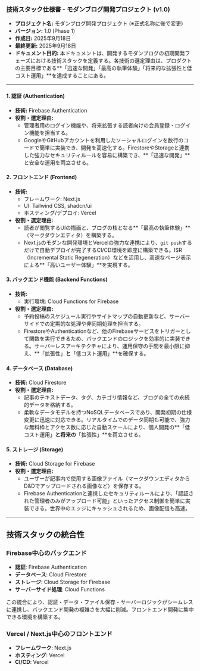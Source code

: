 ### **技術スタック仕様書 - モダンブログ開発プロジェクト (v1.0)**

* **プロジェクト名:** モダンブログ開発プロジェクト (※正式名称に後で変更)
* **バージョン:** 1.0 (Phase 1)
* **作成日:** 2025年9月18日
* **最終更新:** 2025年9月18日
* **ドキュメント目的:**
    本ドキュメントは、開発するモダンブログの初期開発フェーズにおける技術スタックを定義する。各技術の選定理由は、プロダクトの主要目標である**「迅速な開発」「最高の執筆体験」「将来的な拡張性と低コスト運用」**を達成することにある。

---

#### **1. 認証 (Authentication)**

* **技術:** Firebase Authentication
* **役割・選定理由:**
    * 管理者用のログイン機能や、将来拡張する読者向けの会員登録・ログイン機能を担当する。
    * GoogleやGitHubアカウントを利用したソーシャルログインを数行のコードで簡単に実装でき、開発を高速化する。FirestoreやStorageと連携した強力なセキュリティルールを容易に構築でき、**「迅速な開発」**と安全な運用を両立させる。

#### **2. フロントエンド (Frontend)**

* **技術:**
    * フレームワーク: Next.js
    * UI: Tailwind CSS, shadcn/ui
    * ホスティング/デプロイ: Vercel
* **役割・選定理由:**
    * 読者が閲覧するUIの描画と、ブログの核となる**「最高の執筆体験」**（マークダウンエディタ）を構築する。
    * Next.jsのモダンな開発環境とVercelの強力な連携により、`git push`するだけで自動デプロイが完了するCI/CD環境を即座に構築できる。ISR（Incremental Static Regeneration）などを活用し、高速なページ表示による**「高いユーザー体験」**を実現する。

#### **3. バックエンド機能 (Backend Functions)**

* **技術:**
    * 実行環境: Cloud Functions for Firebase
* **役割・選定理由:**
    * 予約投稿のスケジュール実行やサイトマップの自動更新など、サーバーサイドでの定期的な処理や非同期処理を担当する。
    * FirestoreやAuthenticationなど、他のFirebaseサービスをトリガーとして関数を実行できるため、バックエンドのロジックを効率的に実装できる。サーバーレスアーキテクチャにより、運用保守の手間を最小限に抑え、**「拡張性」**と**「低コスト運用」**を確保する。

#### **4. データベース (Database)**

* **技術:** Cloud Firestore
* **役割・選定理由:**
    * 記事のテキストデータ、タグ、カテゴリ情報など、ブログの全ての永続的データを格納する。
    * 柔軟なデータモデルを持つNoSQLデータベースであり、開発初期の仕様変更に迅速に対応できる。リアルタイムでのデータ同期も可能で、強力な無料枠とアクセス数に応じた自動スケールにより、個人開発の**「低コスト運用」**と将来の**「拡張性」**を両立させる。

#### **5. ストレージ (Storage)**

* **技術:** Cloud Storage for Firebase
* **役割・選定理由:**
    * ユーザーが記事内で使用する画像ファイル（マークダウンエディタからD&Dでアップロードされる画像など）を保存する。
    * Firebase Authenticationと連携したセキュリティルールにより、「認証された管理者のみがアップロード可能」といったアクセス制御を簡単に実装できる。世界中のエッジにキャッシュされるため、画像配信も高速。

---

## **技術スタックの統合性**

### **Firebase中心のバックエンド**
- **認証**: Firebase Authentication
- **データベース**: Cloud Firestore
- **ストレージ**: Cloud Storage for Firebase
- **サーバーサイド処理**: Cloud Functions

この統合により、認証・データ・ファイル保存・サーバーロジックがシームレスに連携し、バックエンド開発の複雑さを大幅に削減。フロントエンド開発に集中できる環境を構築する。

### **Vercel / Next.js中心のフロントエンド**
- **フレームワーク**: Next.js
- **ホスティング**: Vercel
- **CI/CD**: Vercel